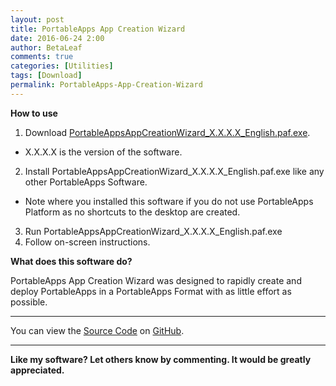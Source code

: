 ```yaml
---
layout: post
title: PortableApps App Creation Wizard
date: 2016-06-24 2:00
author: BetaLeaf
comments: true
categories: [Utilities]
tags: [Download]
permalink: PortableApps-App-Creation-Wizard
---
```


**How to use**  
1. Download [PortableAppsAppCreationWizard_X.X.X.X_English.paf.exe](https://github.com/BetaLeaf/PortableApps-App-Creation-Wizard/releases).  
  * X.X.X.X is the version of the software.  
2. Install PortableAppsAppCreationWizard_X.X.X.X_English.paf.exe like any other PortableApps Software.  
  * Note where you installed this software if you do not use PortableApps Platform as no shortcuts to the desktop are created.  
3. Run PortableAppsAppCreationWizard_X.X.X.X_English.paf.exe  
4. Follow on-screen instructions.  

**What does this software do?**  

PortableApps App Creation Wizard was designed to rapidly create and deploy PortableApps in a PortableApps Format with as little effort as possible. 
 
---

You can view the [Source Code](https://github.com/BetaLeaf/PortableApps-App-Creation-Wizard/blob/master/Source/Other/Source/PortableApps%20App%20Creation%20Wizard.au3) on [GitHub](https://github.com/BetaLeaf/PortableApps-App-Creation-Wizard).  

---

**Like my software? Let others know by commenting. It would be greatly appreciated.**  
